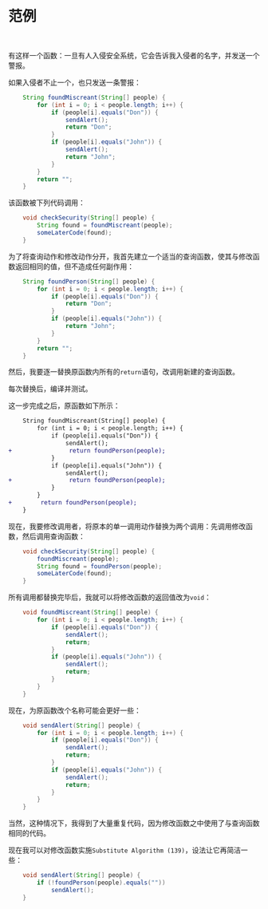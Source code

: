 # 范例

<br>

有这样一个函数：一旦有人入侵安全系统，它会告诉我入侵者的名字，并发送一个警报。

如果入侵者不止一个，也只发送一条警报：

```java
    String foundMiscreant(String[] people) {
        for (int i = 0; i < people.length; i++) {
            if (people[i].equals("Don")) {
                sendAlert();
                return "Don";
            }
            if (people[i].equals("John")) {
                sendAlert();
                return "John";
            }
        }
        return "";
    }
```

该函数被下列代码调用：

```java
    void checkSecurity(String[] people) {
        String found = foundMiscreant(people);
        someLaterCode(found);
    }
```

为了将查询动作和修改动作分开，我首先建立一个适当的查询函数，使其与修改函数返回相同的值，但不造成任何副作用：

```java
    String foundPerson(String[] people) {
        for (int i = 0; i < people.length; i++) {
            if (people[i].equals("Don")) {
                return "Don";
            }
            if (people[i].equals("John")) {
                return "John";
            }
        }
        return "";
    }
```

然后，我要逐一替换原函数内所有的`return`语句，改调用新建的查询函数。

每次替换后，编译并测试。

这一步完成之后，原函数如下所示：

```diff
    String foundMiscreant(String[] people) {
        for (int i = 0; i < people.length; i++) {
            if (people[i].equals("Don")) {
                sendAlert();
+                return foundPerson(people);
            }
            if (people[i].equals("John")) {
                sendAlert();
+                return foundPerson(people);
            }
        }
+        return foundPerson(people);
    }
```

现在，我要修改调用者，将原本的单一调用动作替换为两个调用：先调用修改函数，然后调用查询函数：

```java
    void checkSecurity(String[] people) {
        foundMiscreant(people);
        String found = foundPerson(people);
        someLaterCode(found);
    }
```

所有调用都替换完毕后，我就可以将修改函数的返回值改为`void`：

```java
    void foundMiscreant(String[] people) {
        for (int i = 0; i < people.length; i++) {
            if (people[i].equals("Don")) {
                sendAlert();
                return;
            }
            if (people[i].equals("John")) {
                sendAlert();
                return;
            }
        }
    }
```

现在，为原函数改个名称可能会更好一些：

```java
    void sendAlert(String[] people) {
        for (int i = 0; i < people.length; i++) {
            if (people[i].equals("Don")) {
                sendAlert();
                return;
            }
            if (people[i].equals("John")) {
                sendAlert();
                return;
            }
        }
    }
```

当然，这种情况下，我得到了大量重复代码，因为修改函数之中使用了与查询函数相同的代码。

现在我可以对修改函数实施`Substitute Algorithm (139)`，设法让它再简洁一些：

```java
    void sendAlert(String[] people) {
        if (!foundPerson(people).equals(""))
            sendAlert();
    }
```



<br>

